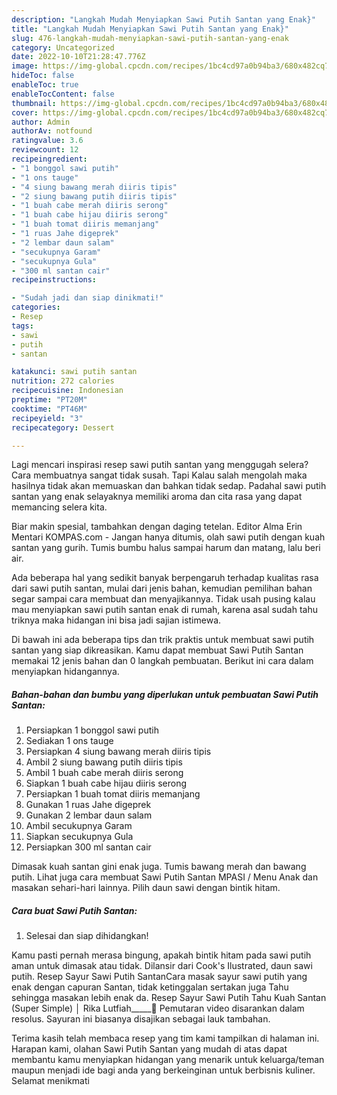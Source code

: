 ```yaml
---
description: "Langkah Mudah Menyiapkan Sawi Putih Santan yang Enak}"
title: "Langkah Mudah Menyiapkan Sawi Putih Santan yang Enak}"
slug: 476-langkah-mudah-menyiapkan-sawi-putih-santan-yang-enak
category: Uncategorized
date: 2022-10-10T21:28:47.776Z
image: https://img-global.cpcdn.com/recipes/1bc4cd97a0b94ba3/680x482cq70/sawi-putih-santan-foto-resep-utama.jpg
hideToc: false
enableToc: true
enableTocContent: false
thumbnail: https://img-global.cpcdn.com/recipes/1bc4cd97a0b94ba3/680x482cq70/sawi-putih-santan-foto-resep-utama.jpg
cover: https://img-global.cpcdn.com/recipes/1bc4cd97a0b94ba3/680x482cq70/sawi-putih-santan-foto-resep-utama.jpg
author: Admin
authorAv: notfound
ratingvalue: 3.6
reviewcount: 12
recipeingredient:
- "1 bonggol sawi putih"
- "1 ons tauge"
- "4 siung bawang merah diiris tipis"
- "2 siung bawang putih diiris tipis"
- "1 buah cabe merah diiris serong"
- "1 buah cabe hijau diiris serong"
- "1 buah tomat diiris memanjang"
- "1 ruas Jahe digeprek"
- "2 lembar daun salam"
- "secukupnya Garam"
- "secukupnya Gula"
- "300 ml santan cair"
recipeinstructions:

- "Sudah jadi dan siap dinikmati!"
categories:
- Resep
tags:
- sawi
- putih
- santan

katakunci: sawi putih santan 
nutrition: 272 calories
recipecuisine: Indonesian
preptime: "PT20M"
cooktime: "PT46M"
recipeyield: "3"
recipecategory: Dessert

---
```



Lagi mencari inspirasi resep sawi putih santan yang menggugah selera? Cara membuatnya sangat tidak susah. Tapi Kalau salah mengolah maka hasilnya tidak akan memuaskan dan bahkan tidak sedap. Padahal sawi putih santan yang enak selayaknya memiliki aroma dan cita rasa yang dapat memancing selera kita.


Biar makin spesial, tambahkan dengan daging tetelan. Editor Alma Erin Mentari KOMPAS.com - Jangan hanya ditumis, olah sawi putih dengan kuah santan yang gurih. Tumis bumbu halus sampai harum dan matang, lalu beri air.

Ada beberapa hal yang sedikit banyak berpengaruh terhadap kualitas rasa dari sawi putih santan, mulai dari jenis bahan, kemudian pemilihan bahan segar sampai cara membuat dan menyajikannya. Tidak usah pusing kalau mau menyiapkan sawi putih santan enak di rumah, karena asal sudah tahu triknya maka hidangan ini bisa jadi sajian istimewa.


Di bawah ini ada beberapa tips dan trik praktis untuk membuat sawi putih santan yang siap dikreasikan. Kamu dapat membuat Sawi Putih Santan memakai 12 jenis bahan dan 0 langkah pembuatan. Berikut ini cara dalam menyiapkan hidangannya.

<!--inarticleads1-->

##### Bahan-bahan dan bumbu yang diperlukan untuk pembuatan Sawi Putih Santan:

1. Persiapkan 1 bonggol sawi putih
1. Sediakan 1 ons tauge
1. Persiapkan 4 siung bawang merah diiris tipis
1. Ambil 2 siung bawang putih diiris tipis
1. Ambil 1 buah cabe merah diiris serong
1. Siapkan 1 buah cabe hijau diiris serong
1. Persiapkan 1 buah tomat diiris memanjang
1. Gunakan 1 ruas Jahe digeprek
1. Gunakan 2 lembar daun salam
1. Ambil secukupnya Garam
1. Siapkan secukupnya Gula
1. Persiapkan 300 ml santan cair


Dimasak kuah santan gini enak juga. Tumis bawang merah dan bawang putih. Lihat juga cara membuat Sawi Putih Santan MPASI / Menu Anak dan masakan sehari-hari lainnya. Pilih daun sawi dengan bintik hitam. 

<!--inarticleads2-->

##### Cara buat Sawi Putih Santan:


1. Selesai dan siap dihidangkan!

Kamu pasti pernah merasa bingung, apakah bintik hitam pada sawi putih aman untuk dimasak atau tidak. Dilansir dari Cook&#39;s Ilustrated, daun sawi putih. Resep Sayur Sawi Putih SantanCara masak sayur sawi putih yang enak dengan capuran Santan, tidak ketinggalan sertakan juga Tahu sehingga masakan lebih enak da. Resep Sayur Sawi Putih Tahu Kuah Santan (Super Simple) │ Rika Lutfiah_____🎥 Pemutaran video disarankan dalam resolus. Sayuran ini biasanya disajikan sebagai lauk tambahan. 

Terima kasih telah membaca resep yang tim kami tampilkan di halaman ini. Harapan kami, olahan Sawi Putih Santan yang mudah di atas dapat membantu kamu menyiapkan hidangan yang menarik untuk keluarga/teman maupun menjadi ide bagi anda yang berkeinginan untuk berbisnis kuliner. Selamat menikmati
